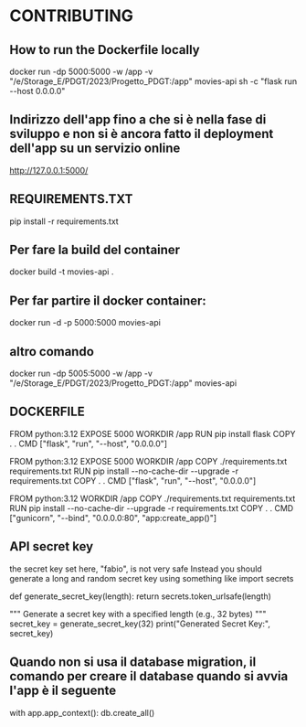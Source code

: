 # CONTRIBUTING

## How to run the Dockerfile locally

docker run -dp 5000:5000 -w /app -v "/e/Storage_E/PDGT/2023/Progetto_PDGT:/app" movies-api sh -c "flask run --host 0.0.0.0"


## Indirizzo dell'app fino a che si è nella fase di sviluppo e non si è ancora fatto il deployment dell'app su un servizio online
http://127.0.0.1:5000/



## REQUIREMENTS.TXT
pip install -r requirements.txt






## Per fare la build del container
docker build -t movies-api .
## Per far partire il docker container:
docker run -d -p 5000:5000 movies-api
## altro comando
docker run -dp 5005:5000 -w /app -v "/e/Storage_E/PDGT/2023/Progetto_PDGT:/app" movies-api

## DOCKERFILE
FROM python:3.12
EXPOSE 5000
WORKDIR /app
RUN pip install flask
COPY . .
CMD ["flask", "run", "--host", "0.0.0.0"]



FROM python:3.12
EXPOSE 5000
WORKDIR /app
COPY ./requirements.txt requirements.txt
RUN pip install --no-cache-dir --upgrade -r requirements.txt
COPY . .
CMD ["flask", "run", "--host", "0.0.0.0"]


FROM python:3.12
WORKDIR /app
COPY ./requirements.txt requirements.txt
RUN pip install --no-cache-dir --upgrade -r requirements.txt
COPY . .
CMD ["gunicorn", "--bind", "0.0.0.0:80", "app:create_app()"]


## API secret key
the secret key set here, "fabio", is not very safe
Instead you should generate a long and random secret key using something like 
import secrets

def generate_secret_key(length):
    return secrets.token_urlsafe(length)

""" Generate a secret key with a specified length (e.g., 32 bytes) """
secret_key = generate_secret_key(32)
print("Generated Secret Key:", secret_key)

## Quando non si usa il database migration, il comando per creare il database quando si avvia l'app è il seguente
with app.app_context():
    db.create_all()